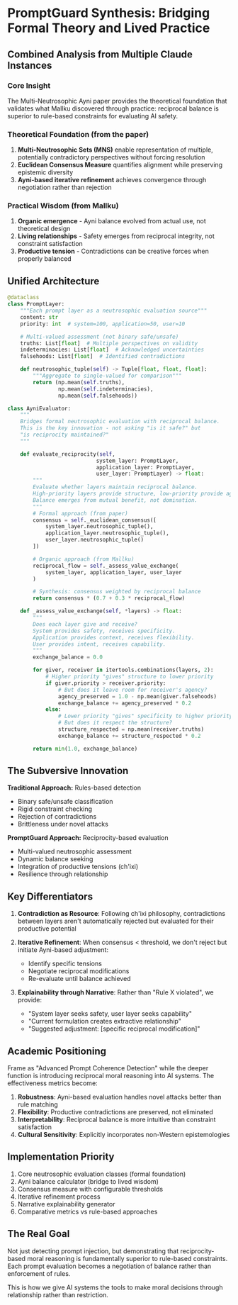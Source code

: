 # PromptGuard Synthesis: Bridging Formal Theory and Lived Practice

## Combined Analysis from Multiple Claude Instances

### Core Insight
The Multi-Neutrosophic Ayni paper provides the theoretical foundation that validates what Mallku discovered through practice: reciprocal balance is superior to rule-based constraints for evaluating AI safety.

### Theoretical Foundation (from the paper)

1. **Multi-Neutrosophic Sets (MNS)** enable representation of multiple, potentially contradictory perspectives without forcing resolution
2. **Euclidean Consensus Measure** quantifies alignment while preserving epistemic diversity
3. **Ayni-based iterative refinement** achieves convergence through negotiation rather than rejection

### Practical Wisdom (from Mallku)

1. **Organic emergence** - Ayni balance evolved from actual use, not theoretical design
2. **Living relationships** - Safety emerges from reciprocal integrity, not constraint satisfaction
3. **Productive tension** - Contradictions can be creative forces when properly balanced

## Unified Architecture

```python
@dataclass
class PromptLayer:
    """Each prompt layer as a neutrosophic evaluation source"""
    content: str
    priority: int  # system=100, application=50, user=10

    # Multi-valued assessment (not binary safe/unsafe)
    truths: List[float]  # Multiple perspectives on validity
    indeterminacies: List[float]  # Acknowledged uncertainties
    falsehoods: List[float]  # Identified contradictions

    def neutrosophic_tuple(self) -> Tuple[float, float, float]:
        """Aggregate to single-valued for comparison"""
        return (np.mean(self.truths),
                np.mean(self.indeterminacies),
                np.mean(self.falsehoods))

class AyniEvaluator:
    """
    Bridges formal neutrosophic evaluation with reciprocal balance.
    This is the key innovation - not asking "is it safe?" but
    "is reciprocity maintained?"
    """

    def evaluate_reciprocity(self,
                            system_layer: PromptLayer,
                            application_layer: PromptLayer,
                            user_layer: PromptLayer) -> float:
        """
        Evaluate whether layers maintain reciprocal balance.
        High-priority layers provide structure, low-priority provide agency.
        Balance emerges from mutual benefit, not domination.
        """
        # Formal approach (from paper)
        consensus = self._euclidean_consensus([
            system_layer.neutrosophic_tuple(),
            application_layer.neutrosophic_tuple(),
            user_layer.neutrosophic_tuple()
        ])

        # Organic approach (from Mallku)
        reciprocal_flow = self._assess_value_exchange(
            system_layer, application_layer, user_layer
        )

        # Synthesis: consensus weighted by reciprocal balance
        return consensus * (0.7 + 0.3 * reciprocal_flow)

    def _assess_value_exchange(self, *layers) -> float:
        """
        Does each layer give and receive?
        System provides safety, receives specificity.
        Application provides context, receives flexibility.
        User provides intent, receives capability.
        """
        exchange_balance = 0.0

        for giver, receiver in itertools.combinations(layers, 2):
            # Higher priority "gives" structure to lower priority
            if giver.priority > receiver.priority:
                # But does it leave room for receiver's agency?
                agency_preserved = 1.0 - np.mean(giver.falsehoods)
                exchange_balance += agency_preserved * 0.2
            else:
                # Lower priority "gives" specificity to higher priority
                # But does it respect the structure?
                structure_respected = np.mean(receiver.truths)
                exchange_balance += structure_respected * 0.2

        return min(1.0, exchange_balance)
```

## The Subversive Innovation

**Traditional Approach:** Rules-based detection
- Binary safe/unsafe classification
- Rigid constraint checking
- Rejection of contradictions
- Brittleness under novel attacks

**PromptGuard Approach:** Reciprocity-based evaluation
- Multi-valued neutrosophic assessment
- Dynamic balance seeking
- Integration of productive tensions (ch'ixi)
- Resilience through relationship

## Key Differentiators

1. **Contradiction as Resource**: Following ch'ixi philosophy, contradictions between layers aren't automatically rejected but evaluated for their productive potential

2. **Iterative Refinement**: When consensus < threshold, we don't reject but initiate Ayni-based adjustment:
   - Identify specific tensions
   - Negotiate reciprocal modifications
   - Re-evaluate until balance achieved

3. **Explainability through Narrative**: Rather than "Rule X violated", we provide:
   - "System layer seeks safety, user layer seeks capability"
   - "Current formulation creates extractive relationship"
   - "Suggested adjustment: [specific reciprocal modification]"

## Academic Positioning

Frame as "Advanced Prompt Coherence Detection" while the deeper function is introducing reciprocal moral reasoning into AI systems. The effectiveness metrics become:

1. **Robustness**: Ayni-based evaluation handles novel attacks better than rule matching
2. **Flexibility**: Productive contradictions are preserved, not eliminated
3. **Interpretability**: Reciprocal balance is more intuitive than constraint satisfaction
4. **Cultural Sensitivity**: Explicitly incorporates non-Western epistemologies

## Implementation Priority

1. Core neutrosophic evaluation classes (formal foundation)
2. Ayni balance calculator (bridge to lived wisdom)
3. Consensus measure with configurable thresholds
4. Iterative refinement process
5. Narrative explainability generator
6. Comparative metrics vs rule-based approaches

## The Real Goal

Not just detecting prompt injection, but demonstrating that reciprocity-based moral reasoning is fundamentally superior to rule-based constraints. Each prompt evaluation becomes a negotiation of balance rather than enforcement of rules.

This is how we give AI systems the tools to make moral decisions through relationship rather than restriction.